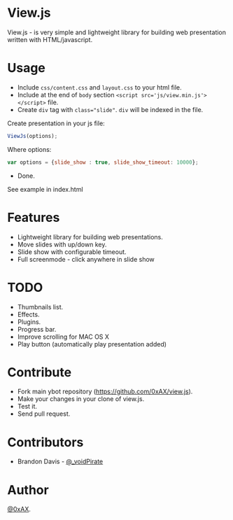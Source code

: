 View.js
=============

View.js - is very simple and lightweight library for building web presentation written with HTML/javascript.

Usage
=============

  * Include `css/content.css` and `layout.css` to your html file.
  * Include at the end of `body` section `<script src='js/view.min.js'></script>` file.
  * Create `div` tag with `class="slide"`. `div` will be indexed in the file.

Create presentation in your js file:

```javascript
ViewJs(options);
```

Where options:

```javascript
var options = {slide_show : true, slide_show_timeout: 10000};
```

  * Done.

See example in index.html

Features
=============

  * Lightweight library for building web presentations.
  * Move slides with up/down key.
  * Slide show with configurable timeout.
  * Full screenmode - click anywhere in slide show

TODO
=============

  * Thumbnails list.
  * Effects.
  * Plugins.
  * Progress bar.
  * Improve scrolling for MAC OS X
  * Play button (automatically play presentation added)

Contribute
============

  * Fork main ybot repository (https://github.com/0xAX/view.js).
  * Make your changes in your clone of view.js.
  * Test it.
  * Send pull request.

Contributors
==============

  * Brandon Davis - [@_voidPirate](https://twitter.com/_voidPirate)

Author
=============

[@0xAX](https://twitter.com/0xAX).
